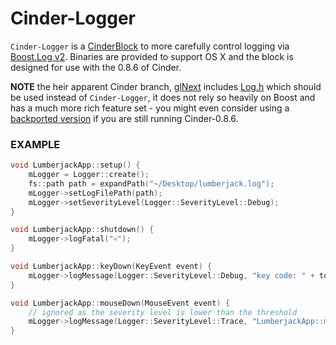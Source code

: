 # Cinder-Logger
`Cinder-Logger` is a [CinderBlock](http://libcinder.org/) to more carefully control logging via [Boost.Log v2](http://www.boost.org/doc/libs/1_55_0/libs/log/doc/html/index.html). Binaries are provided to support OS X and the block is designed for use with the 0.8.6 of Cinder.

**NOTE** the heir apparent Cinder branch, [glNext](https://github.com/cinder/Cinder/tree/glNext) includes [Log.h](https://github.com/cinder/Cinder/blob/glNext/include/cinder/Log.h) which should be used instead of `Cinder-Logger`, it does not rely so heavily on Boost and has a much more rich feature set - you might even consider using a [backported version](https://forum.libcinder.org/#Topic/23286000002343041) if you are still running Cinder-0.8.6.

### EXAMPLE
```C++
void LumberjackApp::setup() {
    mLogger = Logger::create();
    fs::path path = expandPath("~/Desktop/lumberjack.log");
    mLogger->setLogFilePath(path);
    mLogger->setSeverityLevel(Logger::SeverityLevel::Debug);
}

void LumberjackApp::shutdown() {
    mLogger->logFatal("💀");
}

void LumberjackApp::keyDown(KeyEvent event) {
    mLogger->logMessage(Logger::SeverityLevel::Debug, "key code: " + toString(event.getCode()));
}

void LumberjackApp::mouseDown(MouseEvent event) {
    // ignored as the severity level is lower than the threshold
    mLogger->logMessage(Logger::SeverityLevel::Trace, "LumberjackApp::mouseDown");
}
```
